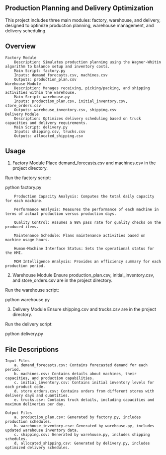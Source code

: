 
## Production Planning and Delivery Optimization
This project includes three main modules: factory, warehouse, and delivery, designed to optimize production planning, warehouse management, and delivery scheduling.
## Overview
    Factory Module
        Description: Simulates production planning using the Wagner-Whitin algorithm to balance setup and inventory costs.
        Main Script: factory.py
        Inputs: demand_forecasts.csv, machines.csv
        Outputs: production_plan.csv
    Warehouse Module
        Description: Manages receiving, picking/packing, and shipping activities within the warehouse.
        Main Script: warehouse.py
        Inputs: production_plan.csv, initial_inventory.csv, store_orders.csv
        Outputs: warehouse_inventory.csv, shipping.csv
    Delivery Module
        Description: Optimizes delivery scheduling based on truck capacities and delivery requirements.
        Main Script: delivery.py
        Inputs: shipping.csv, trucks.csv
        Outputs: allocated_shipping.csv
## Usage
1. Factory Module
Place demand_forecasts.csv and machines.csv in the project directory.

Run the factory script:

python factory.py

        Production Capacity Analysis: Computes the total daily capacity for each machine.

        Performance Analysis: Measures the performance of each machine in terms of actual production versus production days.

        Quality Control: Assumes a 98% pass rate for quality checks on the produced items.

        Maintenance Schedule: Plans maintenance activities based on machine usage hours.

        Human-Machine Interface Status: Sets the operational status for the HMI.

        MOM Intelligence Analysis: Provides an efficiency summary for each production period.

2. Warehouse Module
Ensure production_plan.csv, initial_inventory.csv, and store_orders.csv are in the project directory.

Run the warehouse script:

python warehouse.py

3. Delivery Module
Ensure shipping.csv and trucks.csv are in the project directory.

Run the delivery script:

python delivery.py
## File Descriptions
    Input Files
        a. demand_forecasts.csv: Contains forecasted demand for each period.
        b. machines.csv: Contains details about machines, their capacities, and production capabilities.
        c. initial_inventory.csv: Contains initial inventory levels for each product code.
        d. store_orders.csv: Contains orders from different stores with delivery days and quantities.
        e. trucks.csv: Contains truck details, including capacities and maximum deliveries per day.

    Output Files
        a. production_plan.csv: Generated by factory.py, includes production schedules.
        b. warehouse_inventory.csv: Generated by warehouse.py, includes updated warehouse inventory data.
        c. shipping.csv: Generated by warehouse.py, includes shipping schedules.
        d. allocated_shipping.csv: Generated by delivery.py, includes optimized delivery schedules.